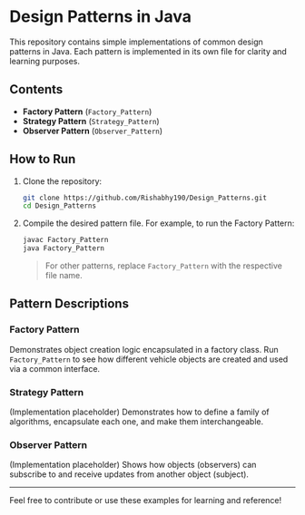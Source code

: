 # Design Patterns in Java

This repository contains simple implementations of common design patterns in Java. Each pattern is implemented in its own file for clarity and learning purposes.

## Contents

- **Factory Pattern** (`Factory_Pattern`)
- **Strategy Pattern** (`Strategy_Pattern`)
- **Observer Pattern** (`Observer_Pattern`)

## How to Run

1. Clone the repository:
   ```sh
   git clone https://github.com/Rishabhy190/Design_Patterns.git
   cd Design_Patterns
   ```
2. Compile the desired pattern file. For example, to run the Factory Pattern:
   ```sh
   javac Factory_Pattern
   java Factory_Pattern
   ```
   > For other patterns, replace `Factory_Pattern` with the respective file name.

## Pattern Descriptions

### Factory Pattern
Demonstrates object creation logic encapsulated in a factory class. Run `Factory_Pattern` to see how different vehicle objects are created and used via a common interface.

### Strategy Pattern
(Implementation placeholder) Demonstrates how to define a family of algorithms, encapsulate each one, and make them interchangeable.

### Observer Pattern
(Implementation placeholder) Shows how objects (observers) can subscribe to and receive updates from another object (subject).

---

Feel free to contribute or use these examples for learning and reference!
